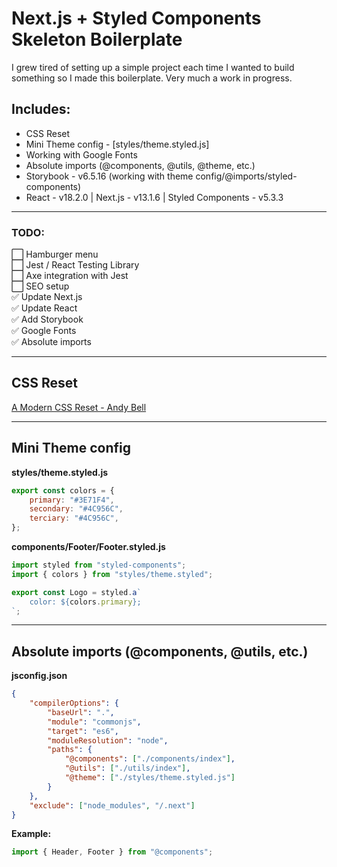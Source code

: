 # Next.js + Styled Components Skeleton Boilerplate

I grew tired of setting up a simple project each time I wanted to build something so I made this boilerplate. Very much a work in progress.

## **Includes:**

- CSS Reset
- Mini Theme config - [styles/theme.styled.js]
- Working with Google Fonts
- Absolute imports (@components, @utils, @theme, etc.)
- Storybook - v6.5.16 (working with theme config/@imports/styled-components)
- React - v18.2.0 | Next.js - v13.1.6 | Styled Components - v5.3.3

---

### **TODO:**

⬜ Hamburger menu  
⬜ Jest / React Testing Library  
⬜ Axe integration with Jest  
⬜ SEO setup  
✅ Update Next.js  
✅ Update React  
✅ Add Storybook  
✅ Google Fonts  
✅ Absolute imports

---

<h2>CSS Reset</h2>
<a href="https://hankchizljaw.com/wrote/a-modern-css-reset/">
    A Modern CSS Reset - Andy Bell
</a>
<hr />
<h2>Mini Theme config</h2>

**styles/theme.styled.js**

```js
export const colors = {
	primary: "#3E71F4",
	secondary: "#4C956C",
	terciary: "#4C956C",
};
```

**components/Footer/Footer.styled.js**

```js
import styled from "styled-components";
import { colors } from "styles/theme.styled";

export const Logo = styled.a`
	color: ${colors.primary};
`;
```

<hr />

<h2>Absolute imports (@components, @utils, etc.)</h2>

**jsconfig.json**

```json
{
	"compilerOptions": {
		"baseUrl": ".",
		"module": "commonjs",
		"target": "es6",
		"moduleResolution": "node",
		"paths": {
			"@components": ["./components/index"],
			"@utils": ["./utils/index"],
			"@theme": ["./styles/theme.styled.js"]
		}
	},
	"exclude": ["node_modules", "/.next"]
}
```

**Example:**

```javascript
import { Header, Footer } from "@components";
```
